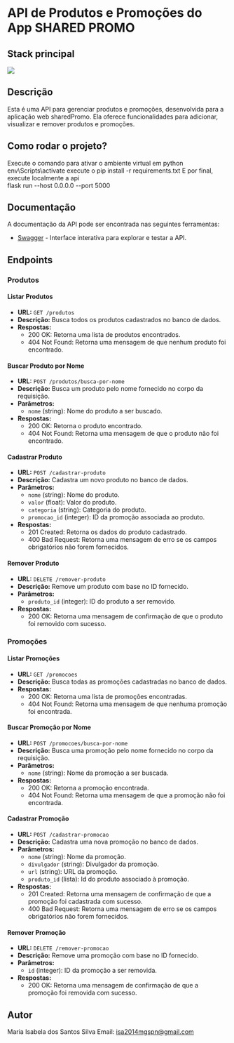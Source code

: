 # API de Produtos e Promoções do App SHARED PROMO


## Stack principal 
[![](https://skillicons.dev/icons?i=flask,py)](https://skillicons.dev)

## Descrição
Esta é uma API para gerenciar produtos e promoções, desenvolvida para a aplicação web sharedPromo. Ela oferece funcionalidades para adicionar, visualizar e remover produtos e promoções. 

## Como rodar o projeto?
Execute o comando para ativar o ambiente virtual em python  env\Scripts\activate
execute o pip install -r requirements.txt
E por final, execute localmente a api  
flask run --host 0.0.0.0 --port 5000


## Documentação
A documentação da API pode ser encontrada nas seguintes ferramentas:
- [Swagger](http://192.168.0.107:5000/openapi/swagger) - Interface interativa para explorar e testar a API.

## Endpoints

### Produtos

#### Listar Produtos
- **URL:** `GET /produtos`
- **Descrição:** Busca todos os produtos cadastrados no banco de dados.
- **Respostas:**
  - 200 OK: Retorna uma lista de produtos encontrados.
  - 404 Not Found: Retorna uma mensagem de que nenhum produto foi encontrado.

#### Buscar Produto por Nome
- **URL:** `POST /produtos/busca-por-nome`
- **Descrição:** Busca um produto pelo nome fornecido no corpo da requisição.
- **Parâmetros:**
  - `nome` (string): Nome do produto a ser buscado.
- **Respostas:**
  - 200 OK: Retorna o produto encontrado.
  - 404 Not Found: Retorna uma mensagem de que o produto não foi encontrado.

#### Cadastrar Produto
- **URL:** `POST /cadastrar-produto`
- **Descrição:** Cadastra um novo produto no banco de dados.
- **Parâmetros:**
  - `nome` (string): Nome do produto.
  - `valor` (float): Valor do produto.
  - `categoria` (string): Categoria do produto.
  - `promocao_id` (integer): ID da promoção associada ao produto.
- **Respostas:**
  - 201 Created: Retorna os dados do produto cadastrado.
  - 400 Bad Request: Retorna uma mensagem de erro se os campos obrigatórios não forem fornecidos.

#### Remover Produto
- **URL:** `DELETE /remover-produto`
- **Descrição:** Remove um produto com base no ID fornecido.
- **Parâmetros:**
  - `produto_id` (integer): ID do produto a ser removido.
- **Respostas:**
  - 200 OK: Retorna uma mensagem de confirmação de que o produto foi removido com sucesso.

### Promoções

#### Listar Promoções
- **URL:** `GET /promocoes`
- **Descrição:** Busca todas as promoções cadastradas no banco de dados.
- **Respostas:**
  - 200 OK: Retorna uma lista de promoções encontradas.
  - 404 Not Found: Retorna uma mensagem de que nenhuma promoção foi encontrada.

#### Buscar Promoção por Nome
- **URL:** `POST /promocoes/busca-por-nome`
- **Descrição:** Busca uma promoção pelo nome fornecido no corpo da requisição.
- **Parâmetros:**
  - `nome` (string): Nome da promoção a ser buscada.
- **Respostas:**
  - 200 OK: Retorna a promoção encontrada.
  - 404 Not Found: Retorna uma mensagem de que a promoção não foi encontrada.

#### Cadastrar Promoção
- **URL:** `POST /cadastrar-promocao`
- **Descrição:** Cadastra uma nova promoção no banco de dados.
- **Parâmetros:**
  - `nome` (string): Nome da promoção.
  - `divulgador` (string): Divulgador da promoção.
  - `url` (string): URL da promoção.
  - `produto_id` (lista): Id do produto associado à promoção.
- **Respostas:**
  - 201 Created: Retorna uma mensagem de confirmação de que a promoção foi cadastrada com sucesso.
  - 400 Bad Request: Retorna uma mensagem de erro se os campos obrigatórios não forem fornecidos.

#### Remover Promoção
- **URL:** `DELETE /remover-promocao`
- **Descrição:** Remove uma promoção com base no ID fornecido.
- **Parâmetros:**
  - `id` (integer): ID da promoção a ser removida.
- **Respostas:**
  - 200 OK: Retorna uma mensagem de confirmação de que a promoção foi removida com sucesso.

## Autor
Maria Isabela dos Santos Silva
Email: isa2014mgspn@gmail.com

